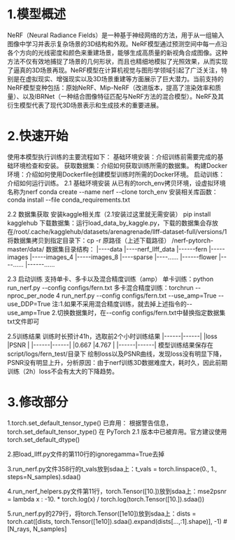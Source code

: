 # 1.模型概述
NeRF（Neural Radiance Fields）是一种基于神经网络的方法，用于从一组输入图像中学习并表示复杂场景的3D结构和外观。NeRF模型通过预测空间中每一点沿各个方向的光线密度和颜色来重建场景，能够生成高质量的新视角合成图像。这种方法不仅有效地捕捉了场景的几何形状，而且也精细地模拟了光照效果，从而实现了逼真的3D场景再现。NeRF模型在计算机视觉与图形学领域引起了广泛关注，特别是在虚拟现实、增强现实以及3D场景重建等方面展示了巨大潜力。当前支持的NeRF模型变种包括：原始NeRF、Mip-NeRF（改进版本，提高了渲染效率和质量）、以及IBRNet（一种结合图像特征匹配与NeRF方法的混合模型）。NeRF及其衍生模型代表了现代3D场景表示和生成技术的重要进展。

# 2.快速开始
使用本模型执行训练的主要流程如下：
    基础环境安装：介绍训练前需要完成的基础环境检查和安装。
    获取数据集：介绍如何获取训练所需的数据集。
    构建Docker环境：介绍如何使用Dockerfile创建模型训练时所需的Docker环境。
    启动训练：介绍如何运行训练。
2.1 基础环境安装
    从已有的torch_env拷贝环境，设虚拟环境名称为nerf
    conda create --name nerf --clone torch_env
    安装相关库函数：
    conda install --file conda_requirements.txt

2.2 数据集获取
    安装kaggle相关库（2.1安装过这里就无需安装）
    pip install kagglehub
    下载数据集：运行load_data_by_kaggle.py，下载的数据集会存放在/root/.cache/kagglehub/datasets/arenagrenade/llff-dataset-full/versions/1
    将数据集拷贝到指定目录下：cp -r 原路径（上述下载路径） /nerf-pytorch-master/data/
    数据集目录结构：
    |----data
           |----nerf_llff_data
                    |------fern
                            |-----images
                            |-----images_4
                            |-----images_8
                            |----sparse
                            |----......
                    |------flower
                            |----......
                    |------......

2.3 启动训练
    支持单卡、多卡以及混合精度训练（amp）
    单卡训练：python run_nerf.py --config configs/fern.txt
    多卡混合精度训练：torchrun --nproc_per_node 4 run_nerf.py --config configs/fern.txt --use_amp=True --use_DDP=True
    注:1.如果不采用混合精度训练，就去掉上述指令的--use_amp=True
       2.切换数据集时，在--config configs/fern.txt中替换指定数据集txt文件即可

2.5训练结果
训练时长预计41h，选取前2个小时训练结果
|------|------|
|loss  |PSNR  |
|------|------|
|0.667 |4.767 |
|------|------|
模型训练结果保存在script/logs/fern_test/目录下
绘制loss以及PSNR曲线，发现loss没有明显下降，PSNR没有明显上升，分析原因：由于nerf训练3D数据难度大，耗时久，因此前期训练（2h）loss不会有太大的下降趋势。


# 3.修改部分
1.torch.set_default_tensor_type() 已弃用：
根据警告信息，torch.set_default_tensor_type() 在 PyTorch 2.1 版本中已被弃用。官方建议使用 torch.set_default_dtype()

2.把load_llff.py文件的第110行的ignoregamma=True去掉

3.run_nerf.py文件358行的t_vals放到sdaa上：t_vals = torch.linspace(0., 1., steps=N_samples).sdaa()

4.run_nerf_helpers.py文件第11行，torch.Tensor([10.])放到sdaa上：mse2psnr = lambda x : -10. * torch.log(x) / torch.log(torch.Tensor([10.]).sdaa())

5.run_nerf.py的279行，将torch.Tensor([1e10])放到sdaa上：dists = torch.cat([dists, torch.Tensor([1e10]).sdaa().expand(dists[...,:1].shape)], -1)  # [N_rays, N_samples]

